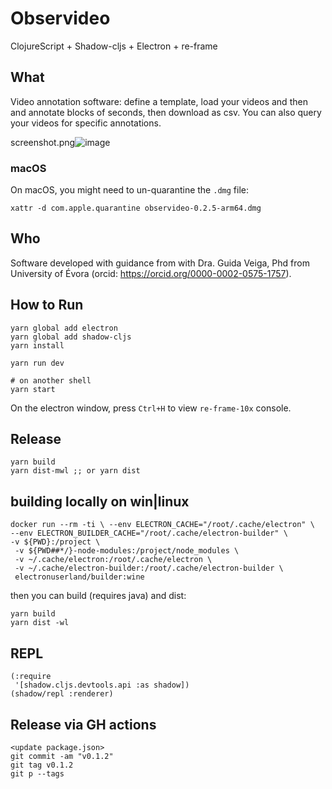 # Observideo
ClojureScript + Shadow-cljs + Electron + re-frame

## What

Video annotation software: define a template, load your videos and then and annotate blocks of <X> seconds, then download as csv. You can also query your videos for specific annotations.

screenshot.png![image](https://user-images.githubusercontent.com/88425/226198981-b54abd57-3456-46bf-ba51-938bcd44c08c.png)

### macOS

On macOS, you might need to un-quarantine the `.dmg` file:

```shell
xattr -d com.apple.quarantine observideo-0.2.5-arm64.dmg
```

## Who

Software developed with guidance from with Dra. Guida Veiga, Phd from University of Évora (orcid: https://orcid.org/0000-0002-0575-1757).

## How to Run
```
yarn global add electron
yarn global add shadow-cljs
yarn install

yarn run dev

# on another shell
yarn start
```
On the electron window, press `Ctrl+H` to view `re-frame-10x` console.

## Release
```
yarn build
yarn dist-mwl ;; or yarn dist
```

## building locally on win|linux

```
docker run --rm -ti \ --env ELECTRON_CACHE="/root/.cache/electron" \
--env ELECTRON_BUILDER_CACHE="/root/.cache/electron-builder" \
-v ${PWD}:/project \
 -v ${PWD##*/}-node-modules:/project/node_modules \
 -v ~/.cache/electron:/root/.cache/electron \
 -v ~/.cache/electron-builder:/root/.cache/electron-builder \
 electronuserland/builder:wine
```

then you can build (requires java) and dist:
```
yarn build
yarn dist -wl
```

## REPL

```
(:require
 '[shadow.cljs.devtools.api :as shadow])
(shadow/repl :renderer)
```

## Release via GH actions
```
<update package.json>
git commit -am "v0.1.2"
git tag v0.1.2
git p --tags 
```
